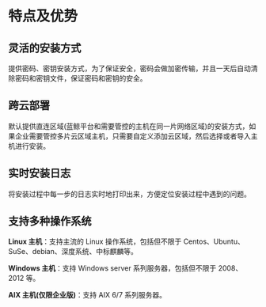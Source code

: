 # 特点及优势

## 灵活的安装方式

提供密码、密钥安装方式，为了保证安全，密码会做加密传输，并且一天后自动清除密码和密钥文件，保证密码和密钥的安全。

## 跨云部署

默认提供直连区域(蓝鲸平台和需要管控的主机在同一片网络区域)的安装方式，如果企业需要管控多片云区域主机，只需要自定义添加云区域，然后选择或者导入主机进行安装。

## 实时安装日志

将安装过程中每一步的日志实时地打印出来，方便定位安装过程中遇到的问题。

## 支持多种操作系统

**Linux 主机**：支持主流的 Linux 操作系统，包括但不限于 Centos、Ubuntu、SuSe、debian、深度系统、中标麒麟等。

**Windows 主机**：支持 Windows server 系列服务器，包括但不限于 2008、2012 等。

**AIX 主机(仅限企业版)**：支持 AIX 6/7 系列服务器。
